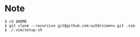 # Note
    $ cd $HOME
    $ git clone --recursive git@github.com:uu59/vimenv.git .vim
    $ ./.vim/setup.sh
